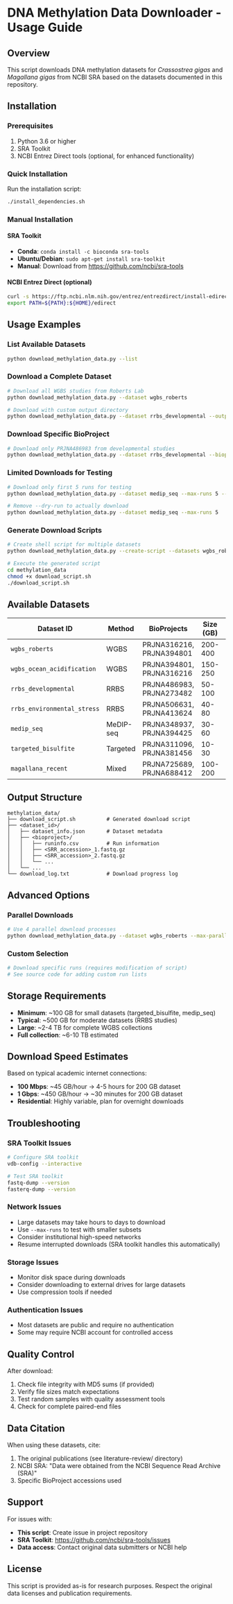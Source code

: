 # DNA Methylation Data Downloader - Usage Guide

## Overview

This script downloads DNA methylation datasets for *Crassostrea gigas* and *Magallana gigas* from NCBI SRA based on the datasets documented in this repository.

## Installation

### Prerequisites

1. Python 3.6 or higher
2. SRA Toolkit
3. NCBI Entrez Direct tools (optional, for enhanced functionality)

### Quick Installation

Run the installation script:
```bash
./install_dependencies.sh
```

### Manual Installation

#### SRA Toolkit
- **Conda**: `conda install -c bioconda sra-tools`
- **Ubuntu/Debian**: `sudo apt-get install sra-toolkit`
- **Manual**: Download from https://github.com/ncbi/sra-tools

#### NCBI Entrez Direct (optional)
```bash
curl -s https://ftp.ncbi.nlm.nih.gov/entrez/entrezdirect/install-edirect.sh | bash
export PATH=${PATH}:${HOME}/edirect
```

## Usage Examples

### List Available Datasets
```bash
python download_methylation_data.py --list
```

### Download a Complete Dataset
```bash
# Download all WGBS studies from Roberts Lab
python download_methylation_data.py --dataset wgbs_roberts

# Download with custom output directory
python download_methylation_data.py --dataset rrbs_developmental --output-dir /data/methylation
```

### Download Specific BioProject
```bash
# Download only PRJNA486983 from developmental studies
python download_methylation_data.py --dataset rrbs_developmental --bioproject PRJNA486983
```

### Limited Downloads for Testing
```bash
# Download only first 5 runs for testing
python download_methylation_data.py --dataset medip_seq --max-runs 5 --dry-run

# Remove --dry-run to actually download
python download_methylation_data.py --dataset medip_seq --max-runs 5
```

### Generate Download Scripts
```bash
# Create shell script for multiple datasets
python download_methylation_data.py --create-script --datasets wgbs_roberts rrbs_developmental medip_seq

# Execute the generated script
cd methylation_data
chmod +x download_script.sh
./download_script.sh
```

## Available Datasets

| Dataset ID | Method | BioProjects | Size (GB) | Samples |
|------------|--------|-------------|-----------|---------|
| `wgbs_roberts` | WGBS | PRJNA316216, PRJNA394801 | 200-400 | 30-50 |
| `wgbs_ocean_acidification` | WGBS | PRJNA394801, PRJNA316216 | 150-250 | 20-30 |
| `rrbs_developmental` | RRBS | PRJNA486983, PRJNA273482 | 50-100 | 25-35 |
| `rrbs_environmental_stress` | RRBS | PRJNA506631, PRJNA413624 | 40-80 | 20-30 |
| `medip_seq` | MeDIP-seq | PRJNA348937, PRJNA394425 | 30-60 | 15-25 |
| `targeted_bisulfite` | Targeted | PRJNA311096, PRJNA381456 | 10-30 | 20-40 |
| `magallana_recent` | Mixed | PRJNA725689, PRJNA688412 | 100-200 | 15-25 |

## Output Structure

```
methylation_data/
├── download_script.sh          # Generated download script
├── <dataset_id>/
│   ├── dataset_info.json       # Dataset metadata
│   ├── <bioproject>/
│   │   ├── runinfo.csv         # Run information
│   │   ├── <SRR_accession>_1.fastq.gz
│   │   ├── <SRR_accession>_2.fastq.gz
│   │   └── ...
│   └── ...
└── download_log.txt            # Download progress log
```

## Advanced Options

### Parallel Downloads
```bash
# Use 4 parallel download processes
python download_methylation_data.py --dataset wgbs_roberts --max-parallel 4
```

### Custom Selection
```bash
# Download specific runs (requires modification of script)
# See source code for adding custom run lists
```

## Storage Requirements

- **Minimum**: ~100 GB for small datasets (targeted_bisulfite, medip_seq)
- **Typical**: ~500 GB for moderate datasets (RRBS studies)
- **Large**: ~2-4 TB for complete WGBS collections
- **Full collection**: ~6-10 TB estimated

## Download Speed Estimates

Based on typical academic internet connections:
- **100 Mbps**: ~45 GB/hour → 4-5 hours for 200 GB dataset
- **1 Gbps**: ~450 GB/hour → ~30 minutes for 200 GB dataset
- **Residential**: Highly variable, plan for overnight downloads

## Troubleshooting

### SRA Toolkit Issues
```bash
# Configure SRA toolkit
vdb-config --interactive

# Test SRA toolkit
fastq-dump --version
fasterq-dump --version
```

### Network Issues
- Large datasets may take hours to days to download
- Use `--max-runs` to test with smaller subsets
- Consider institutional high-speed networks
- Resume interrupted downloads (SRA toolkit handles this automatically)

### Storage Issues
- Monitor disk space during downloads
- Consider downloading to external drives for large datasets
- Use compression tools if needed

### Authentication Issues
- Most datasets are public and require no authentication
- Some may require NCBI account for controlled access

## Quality Control

After download:
1. Check file integrity with MD5 sums (if provided)
2. Verify file sizes match expectations
3. Test random samples with quality assessment tools
4. Check for complete paired-end files

## Data Citation

When using these datasets, cite:
1. The original publications (see literature-review/ directory)
2. NCBI SRA: "Data were obtained from the NCBI Sequence Read Archive (SRA)"
3. Specific BioProject accessions used

## Support

For issues with:
- **This script**: Create issue in project repository
- **SRA Toolkit**: https://github.com/ncbi/sra-tools/issues
- **Data access**: Contact original data submitters or NCBI help

## License

This script is provided as-is for research purposes. Respect the original data licenses and publication requirements.